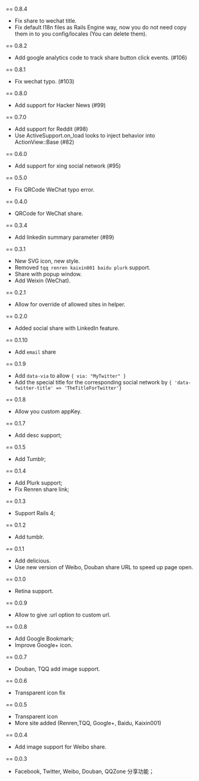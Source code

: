 == 0.8.4

* Fix share to wechat title.
* Fix default I18n files as Rails Engine way, now you do not need copy them in to you config/locales (You can delete them).

== 0.8.2

* Add google analytics code to track share button click events. (#106)

== 0.8.1

* Fix wechat typo. (#103)

== 0.8.0

* Add support for Hacker News (#99)

== 0.7.0

* Add support for Reddit (#98)
* Use ActiveSupport.on_load looks to inject behavior into ActionView::Base (#82)

== 0.6.0

* Add support for xing social network (#95)

== 0.5.0

* Fix QRCode WeChat typo error.

== 0.4.0

* QRCode for WeChat share.

== 0.3.4

* Add linkedin summary parameter (#89)

== 0.3.1

* New SVG icon, new style.
* Removed `tqq renren kaixin001 baidu plurk` support.
* Share with popup window.
* Add Weixin (WeChat).

== 0.2.1

* Allow for override of allowed sites in helper.

== 0.2.0

* Added social share with LinkedIn feature.

== 0.1.10

* Add `email` share

== 0.1.9

* Add `data-via` to allow `{ via: "MyTwitter" }`
* Add the special title for the corresponding social network by `{ 'data-twitter-title' => 'TheTitleForTwitter'}`

== 0.1.8

* Allow you custom appKey.

== 0.1.7

* Add desc support;

== 0.1.5

* Add Tumblr;

== 0.1.4

* Add Plurk support;
* Fix Renren share link;

== 0.1.3

* Support Rails 4;

== 0.1.2

* Add tumblr.

== 0.1.1

* Add delicious.
* Use new version of Weibo, Douban share URL to speed up page open.

== 0.1.0

* Retina support.

== 0.0.9

* Allow to give :url option to custom url.

== 0.0.8

* Add Google Bookmark;
* Improve Google+ icon.

== 0.0.7

* Douban, TQQ add image support.

== 0.0.6

* Transparent icon fix

== 0.0.5

* Transparent icon
* More site added (Renren,TQQ, Google+, Baidu, Kaixin001)

== 0.0.4

* Add image support for Weibo share.

== 0.0.3

* Facebook, Twitter, Weibo, Douban, QQZone 分享功能；
